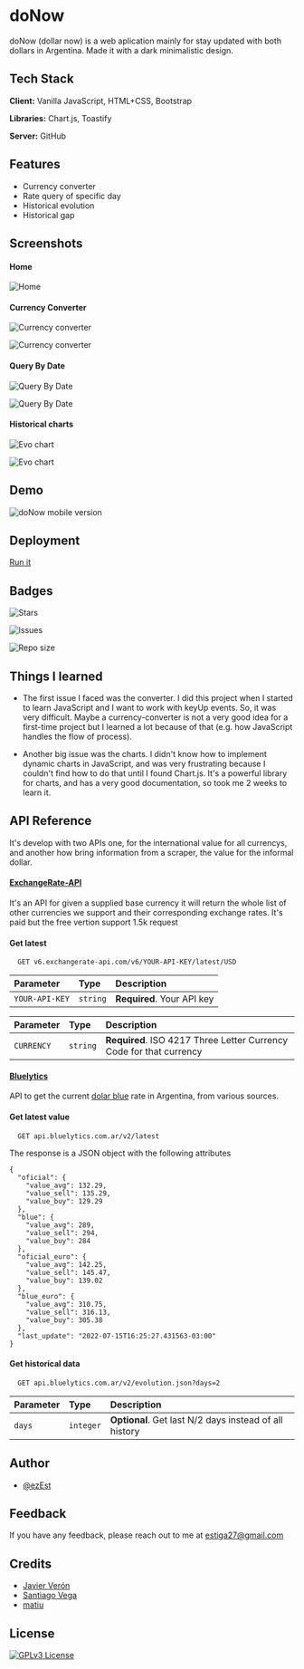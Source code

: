 # doNow

doNow (dollar now) is a web aplication mainly for stay updated with both dollars in Argentina. Made it with a dark minimalistic design.

## Tech Stack

**Client:** Vanilla JavaScript, HTML+CSS, Bootstrap

**Libraries:** Chart.js, Toastify

**Server:** GitHub

## Features

- Currency converter
- Rate query of specific day
- Historical evolution
- Historical gap

## Screenshots

#### Home

![Home](https://user-images.githubusercontent.com/57415369/179135600-7a6df8ef-9dd2-427a-a1ef-3c86fe3ad7d2.png)

#### Currency Converter

![Currency converter](https://user-images.githubusercontent.com/57415369/179135710-b8e6e79d-1dc0-4d96-b2f1-212878691599.png)

![Currency converter](https://user-images.githubusercontent.com/57415369/179135861-87e57764-74f8-426c-b977-c344586769c4.png)

#### Query By Date

![Query By Date](https://user-images.githubusercontent.com/57415369/179135976-94b9db8b-62e2-4935-9d40-71e90a5b91d3.png)

![Query By Date](https://user-images.githubusercontent.com/57415369/179136105-d3e2d858-39e5-4ab1-a600-3df7924df838.png)

#### Historical charts

![Evo chart](https://user-images.githubusercontent.com/57415369/179136280-6ec13729-43ec-4674-81e4-b9b9ef0c948f.png)

![Evo chart](https://user-images.githubusercontent.com/57415369/179136422-86340dc9-77ba-4513-94f6-61efccbddcba.png)

## Demo

![doNow mobile version](https://user-images.githubusercontent.com/57415369/179321381-97e92192-bec4-4344-9f28-ac84329bafe9.gif)

## Deployment

[Run it](https://ezest6.github.io/shiny-fiesta/)

## Badges

![Stars](https://img.shields.io/github/stars/ezEst6/shiny-fiesta?style=social)

![Issues](https://img.shields.io/github/issues-raw/ezEst6/shiny-fiesta?style=social)

![Repo size](https://img.shields.io/github/repo-size/ezEst6/shiny-fiesta)

## Things I learned

- The first issue I faced was the converter. I did this project when I started to learn JavaScript and I want to work with keyUp events. So, it was very difficult. Maybe a currency-converter is not a very good idea for a first-time project but I learned a lot because of that (e.g. how JavaScript handles the flow of process).

- Another big issue was the charts. I didn't know how to implement dynamic charts in JavaScript, and was very frustrating because I couldn't find how to do that until I found Chart.js. It's a powerful library for charts, and has a very good documentation, so took me 2 weeks to learn it.

## API Reference

It's develop with two APIs one, for the international value for all currencys, and another how bring information from a scraper, the value for the informal dollar.

#### [ExchangeRate-API](https://www.exchangerate-api.com/)

It's an API for given a supplied base currency it will return the whole list of other currencies we support and their corresponding exchange rates. It's paid but the free vertion support 1.5k request

#### Get latest

```http
  GET v6.exchangerate-api.com/v6/YOUR-API-KEY/latest/USD
```

| Parameter      | Type     | Description                |
| :------------- | :------- | :------------------------- |
| `YOUR-API-KEY` | `string` | **Required**. Your API key |

| Parameter | Type | Description |
| :-- | :-- | :-- |
| `CURRENCY` | `string` | **Required**. ISO 4217 Three Letter Currency Code for that currency |

#### [Bluelytics](https://bluelytics.com.ar/)

API to get the current [dolar blue](https://es.wikipedia.org/wiki/Mercado_negro_de_divisas) rate in Argentina, from various sources.

#### Get latest value

```http
  GET api.bluelytics.com.ar/v2/latest
```

The response is a JSON object with the following attributes

```http
{
  "oficial": {
    "value_avg": 132.29,
    "value_sell": 135.29,
    "value_buy": 129.29
  },
  "blue": {
    "value_avg": 289,
    "value_sell": 294,
    "value_buy": 284
  },
  "oficial_euro": {
    "value_avg": 142.25,
    "value_sell": 145.47,
    "value_buy": 139.02
  },
  "blue_euro": {
    "value_avg": 310.75,
    "value_sell": 316.13,
    "value_buy": 305.38
  },
  "last_update": "2022-07-15T16:25:27.431563-03:00"
}
```

#### Get historical data

```http
  GET api.bluelytics.com.ar/v2/evolution.json?days=2
```

| Parameter | Type      | Description                                            |
| :-------- | :-------- | :----------------------------------------------------- |
| `days`    | `integer` | **Optional**. Get last N/2 days instead of all history |

## Author

- [@ezEst](https://github.com/ezEst6)

## Feedback

If you have any feedback, please reach out to me at estiga27@gmail.com

## Credits

- [Javier Verón](https://www.linkedin.com/in/walterjavierveron/)
- [Santiago Vega](https://www.linkedin.com/in/santiagoeliseovega/)
- [matiu](https://github.com/matiu)

## License

[![GPLv3 License](https://img.shields.io/badge/License-GPL%20v3-yellow.svg)](https://opensource.org/licenses/)

